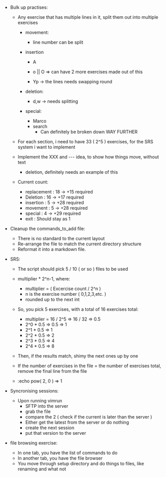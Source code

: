 * Bulk up practises:
    * Any exercise that has multiple lines in it, split them out into multiple exercises
        * movement:
            * line number can be split
        * insertion
            * A
            * o || O => can have 2 more exercises made out of this

            * Yp -> the lines needs swapping round

        * deletion:
            * d,w -> needs splitting

        * special:
            * Marco
            * search
                * Can definitely be broken down WAY FURTHER

    * For each section, i need to have 33 ( 2^5 ) exercises, for the SRS system i want to implement
    * Implement the XXX and --- idea, to show how things move, without text
        * deletion, definitely needs an example of this

    * Current count:
        * replacement : 18 -> +15 required
        * Deletion : 16 -> +17 required
        * insertion : 5 -> +28 required
        * movement : 5 -> +28 required
        * special : 4 -> +29 required
        * exit : Should stay as 1

* Cleanup the commands_to_add file:
    * There is no standard to the current layout
    * Re-arrange the file to match the current directory structure
    * Reformat it into a markdown file. 

* SRS:
    * The script should pick 5 / 10 ( or so ) files to be used
    * multiplier * 2^n-1, where:
        * multiplier = ( Excercise count / 2^n )
        * n is the exercise number ( 0,1,2,3,etc. )
        * rounded up to the next int

    * So, you pick 5 exercises, with a total of 16 exercises total:
        * multiplier = 16 / 2^5 => 16 / 32 => 0.5
        * 2^0 * 0.5 => 0.5 => 1
        * 2^1 * 0.5 => 1
        * 2^2 * 0.5 => 2
        * 2^3 * 0.5 => 4
        * 2^4 * 0.5 => 8

    * Then, if the results match, shimy the next ones up by one

    * If the number of exercises in the file = the number of exercises total, remove the final line from the file

    * :echo pow( 2, 0 ) => 1

* Syncronising sessions:
    * Upon running vimrun
        * SFTP into the server
        * grab the file
        * compare the 2 ( check if the current is later than the server )
        * Either get the latest from the server or do nothing
        * create the next session
        * put that version to the server
	
* file browsing exercise:
	* In one tab, you have the list of commands to do
	* In another tab, you have the file browser
	* You move through setup directory and do things to files, like renaming and what not

